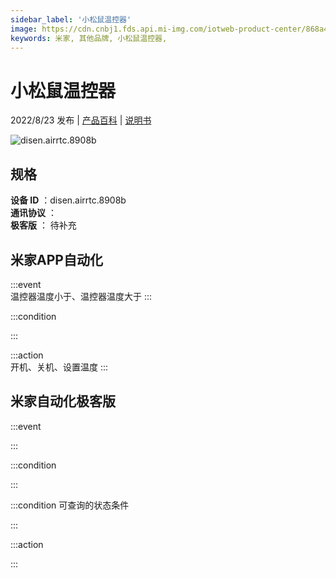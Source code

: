```yaml
---
sidebar_label: '小松鼠温控器'
image: https://cdn.cnbj1.fds.api.mi-img.com/iotweb-product-center/868a4d41f86f786fbaec0228f18ffc4e_1660701326849.png?GalaxyAccessKeyId=AKVGLQWBOVIRQ3XLEW&Expires=9223372036854775807&Signature=k0dkuPpHX3UIF0mVQ19PSt8zSIE=
keywords: 米家, 其他品牌, 小松鼠温控器, 
---
```

# 小松鼠温控器

2022/8/23 发布 | [产品百科](https://home.mi.com/webapp/content/baike/product/index.html?model=disen.airrtc.8908b/) | [说明书](https://home.mi.com/views/introduction.html?model=disen.airrtc.8908b&region=cn)

![disen.airrtc.8908b](https://cdn.cnbj1.fds.api.mi-img.com/iotweb-product-center/868a4d41f86f786fbaec0228f18ffc4e_1660701326849.png?GalaxyAccessKeyId=AKVGLQWBOVIRQ3XLEW&Expires=9223372036854775807&Signature=k0dkuPpHX3UIF0mVQ19PSt8zSIE=)

## 规格  
> 
**设备 ID** ：disen.airrtc.8908b  
**通讯协议** ：  
**极客版**  ： 待补充 


## 米家APP自动化  

:::event  
温控器温度小于、温控器温度大于
:::

:::condition  

:::

:::action   
开机、关机、设置温度
:::

## 米家自动化极客版  

:::event  

:::

:::condition  

:::

:::condition 可查询的状态条件  

:::

:::action  

:::

        
